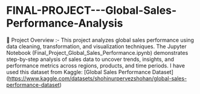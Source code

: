 # FINAL-PROJECT---Global-Sales-Performance-Analysis
📌 Project Overview :- This project analyzes global sales performance using data cleaning, transformation, and visualization techniques. The Jupyter Notebook (Final_Project_Global_Sales_Performance.ipynb) demonstrates step-by-step analysis of sales data to uncover trends, insights, and performance metrics across regions, products, and time periods.
I have used this dataset from Kaggle: [Global Sales Performance Dataset] (https://www.kaggle.com/datasets/shohinurpervezshohan/global-sales-performance-dataset)
